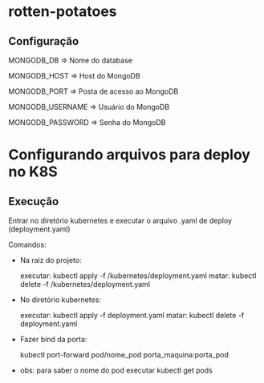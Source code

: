 # rotten-potatoes

## Configuração

MONGODB_DB => Nome do database

MONGODB_HOST => Host do MongoDB

MONGODB_PORT => Posta de acesso ao MongoDB

MONGODB_USERNAME => Usuário do MongoDB

MONGODB_PASSWORD => Senha do MongoDB

# Configurando arquivos para deploy no K8S

## Execução

Entrar no diretório kubernetes e executar o arquivo .yaml de deploy (deployment.yaml)

Comandos:

- Na raiz do projeto:
    
    executar: kubectl apply -f /kubernetes/deployment.yaml 
    matar: kubectl delete -f /kubernetes/deployment.yaml

- No diretório kubernetes:
    
    executar: kubectl apply -f deployment.yaml 
    matar: kubectl delete -f deployment.yaml

- Fazer bind da porta:

    kubectl port-forward pod/nome_pod porta_maquina:porta_pod

- obs: para saber o nome do pod executar kubectl get pods
